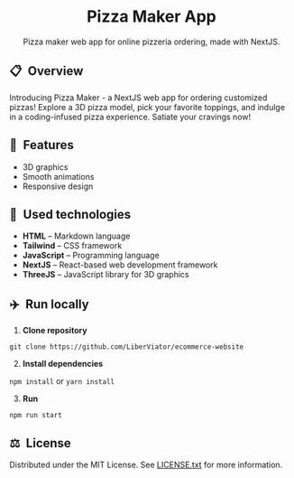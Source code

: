<h1 align="center"> Pizza Maker App </h1>
<p align="center">Pizza maker web app for online pizzeria ordering, made with NextJS.</p>

## 📋 Overview

Introducing Pizza Maker - a NextJS web app for ordering customized pizzas! Explore a 3D pizza model, pick your favorite toppings, and indulge in a coding-infused pizza experience. Satiate your cravings now!

## 🔬 Features

- 3D graphics
- Smooth animations
- Responsive design

## 🔩 Used technologies

- **HTML** – Markdown language
- **Tailwind** – CSS framework
- **JavaScript** – Programming language
- **NextJS** – React-based web development framework
- **ThreeJS** – JavaScript library for 3D graphics

## ✈️ Run locally

1. **Clone repository**

`git clone https://github.com/LiberViator/ecommerce-website`

2. **Install dependencies**

`npm install` or `yarn install`

3. **Run**

`npm run start`

## ⚖️ License

Distributed under the MIT License. See [LICENSE.txt][link_license] for more information.

<!-- Links -->

[link_demo]: https://liberviator.github.io/pizza-maker-app/
[link_license]: /LICENSE.txt
